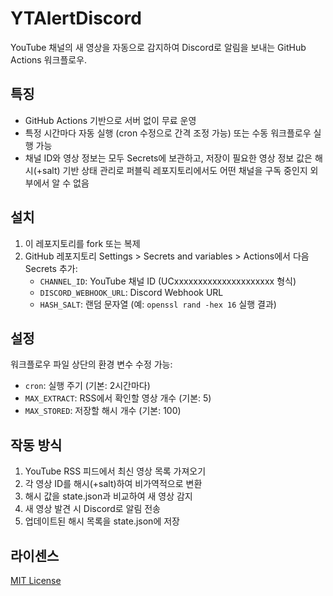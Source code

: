# YTAlertDiscord

YouTube 채널의 새 영상을 자동으로 감지하여 Discord로 알림을 보내는 GitHub Actions 워크플로우.

## 특징

- GitHub Actions 기반으로 서버 없이 무료 운영
- 특정 시간마다 자동 실행 (cron 수정으로 간격 조정 가능) 또는 수동 워크플로우 실행 가능
- 채널 ID와 영상 정보는 모두 Secrets에 보관하고, 저장이 필요한 영상 정보 값은 해시(+salt) 기반 상태 관리로 퍼블릭 레포지토리에서도 어떤 채널을 구독 중인지 외부에서 알 수 없음

## 설치

1. 이 레포지토리를 fork 또는 복제
2. GitHub 레포지토리 Settings > Secrets and variables > Actions에서 다음 Secrets 추가:
   - `CHANNEL_ID`: YouTube 채널 ID (UCxxxxxxxxxxxxxxxxxxxxx 형식)
   - `DISCORD_WEBHOOK_URL`: Discord Webhook URL
   - `HASH_SALT`: 랜덤 문자열 (예: `openssl rand -hex 16` 실행 결과)

## 설정

워크플로우 파일 상단의 환경 변수 수정 가능:

- `cron`: 실행 주기 (기본: 2시간마다)
- `MAX_EXTRACT`: RSS에서 확인할 영상 개수 (기본: 5)
- `MAX_STORED`: 저장할 해시 개수 (기본: 100)

## 작동 방식

1. YouTube RSS 피드에서 최신 영상 목록 가져오기
2. 각 영상 ID를 해시(+salt)하여 비가역적으로 변환
3. 해시 값을 state.json과 비교하여 새 영상 감지
4. 새 영상 발견 시 Discord로 알림 전송
5. 업데이트된 해시 목록을 state.json에 저장

## 라이센스

[MIT License](/LICENSE)
